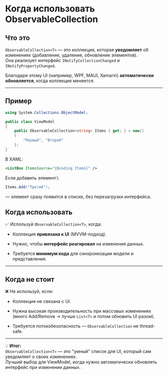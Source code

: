 # Когда использовать ObservableCollection

## Что это
`ObservableCollection<T>` — это коллекция, которая **уведомляет** об изменениях (добавление, удаление, обновление элементов).  
Она реализует интерфейс `INotifyCollectionChanged` и `INotifyPropertyChanged`.

Благодаря этому UI (например, WPF, MAUI, Xamarin) **автоматически обновляется**, когда коллекция меняется.

---

## Пример
```csharp
using System.Collections.ObjectModel;

public class ViewModel
{
    public ObservableCollection<string> Items { get; } = new()
    {
        "Первый", "Второй"
    };
}
```
В XAML:
```xml
<ListBox ItemsSource="{Binding Items}" />
```
Если добавить элемент:\
```csharp
Items.Add("Третий");
```
— элемент сразу появится в списке, без перезагрузки интерфейса.

## Когда использовать

✅ Используй `ObservableCollection<T>`, когда:

- Коллекция **привязана к UI** (MVVM-подход).
    
- Нужно, чтобы **интерфейс реагировал** на изменения данных.
    
- Требуется **минимум кода** для синхронизации модели и представления.

---

## Когда не стоит

❌ Не используй, если:

- Коллекция не связана с UI.
    
- Нужна высокая производительность при массовых изменениях (много Add/Remove → лучше `List<T>` и потом обновить UI разом).
    
- Требуется потокобезопасность — `ObservableCollection` не thread-safe.
    

---

💡 **Итог:**  
`ObservableCollection<T>` — это "умный" список для UI, который сам уведомляет о своих изменениях.  
Лучший выбор для ViewModel, когда нужно автоматически обновлять интерфейс при изменении данных.